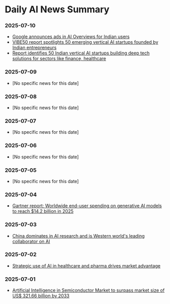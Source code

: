 # Daily AI News Summary

### 2025-07-10
- [Google announces ads in AI Overviews for Indian users](https://indianexpress.com/article/technology/artificial-intelligence/google-ads-ai-overviews-india-new-marketing-tools-10117563/)
- [VIBE50 report spotlights 50 emerging vertical AI startups founded by Indian entrepreneurs](https://www.businesstoday.in/tech-today/news/story/indias-vertical-ai-startups-gear-up-for-enterprise-shift-amid-cautious-adoption-484137-2025-07-10)
- [Report identifies 50 Indian vertical AI startups building deep tech solutions for sectors like finance, healthcare](https://www.moneycontrol.com/artificial-intelligence/global-spend-on-vertical-ai-applications-to-hit-47-billion-by-2030-indian-startups-poised-to-gain-upekkha-report-article-13259387.html)

### 2025-07-09
- [No specific news for this date]

### 2025-07-08
- [No specific news for this date]

### 2025-07-07
- [No specific news for this date]

### 2025-07-06
- [No specific news for this date]

### 2025-07-05
- [No specific news for this date]

### 2025-07-04
- [Gartner report: Worldwide end-user spending on generative AI models to reach $14.2 billion in 2025](https://ddnews.gov.in/en/global-end-user-spending-on-genai-models-to-reach-14-2-billion-in-2025/)

### 2025-07-03
- [China dominates in AI research and is Western world's leading collaborator on AI](https://www.newswise.com/articles/new-report-shows-china-dominates-in-ai-research-and-is-western-world-s-leading-collaborator-on-ai)

### 2025-07-02
- [Strategic use of AI in healthcare and pharma drives market advantage](https://www.imd.org/ibyimd/artificial-intelligence/strategic-use-of-ai-in-healthcare-and-pharma-drives-market-advantage-heres-how/)

### 2025-07-01
- [Artificial Intelligence in Semiconductor Market to surpass market size of US$ 321.66 billion by 2033](https://finance.yahoo.com/news/artificial-intelligence-ai-semiconductor-market-133000657.html)